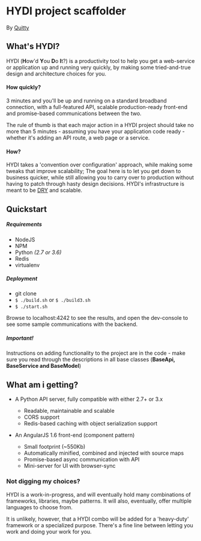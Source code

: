# HYDI project scaffolder

By [Quitty](mailto:quittyband@gmail.com)

## What's HYDI?
HYDI (**H**ow'd **Y**ou **D**o **I**t?) is a productivity tool
to help you get a web-service or application up and running very quickly,
by making some tried-and-true design and architecture choices for you.

#### How quickly?
3 minutes and you'll be up and running on a standard broadband connection,
with a full-featured API, scalable production-ready front-end
and promise-based communications between the two.

The rule of thumb is that each major action in a HYDI project should
take no more than 5 minutes - assuming you have your application code ready -
whether it's adding an API route, a web page or a service.

#### How?

HYDI takes a 'convention over configuration' approach,
while making some tweaks that improve scalability;
The goal here is to let you get down to business quicker, while
still allowing you to carry over to production
without having to patch through hasty design decisions.
HYDI's infrastructure is meant to be [DRY](https://en.wikipedia.org/wiki/Don%27t_repeat_yourself)
and scalable.

## Quickstart

##### Requirements
* NodeJS
* NPM
* Python _(2.7 or 3.6)_
* Redis
* virtualenv

##### Deployment
* git clone
* ```$ ./build.sh``` or ```$ ./build3.sh```
* ```$ ./start.sh```

Browse to localhost:4242 to see the results,
and open the dev-console to see some sample communications with the backend.

##### Important!
Instructions on adding functionality to the project are in the code -
make sure you read through the descriptions in all base classes
(**BaseApi, BaseService and BaseModel**)


## What am i getting?
* A Python API server, fully compatible with either 2.7+ or 3.x
  * Readable, maintainable and scalable
  * CORS support
  * Redis-based caching with object serialization support

* An AngularJS 1.6 front-end (component pattern)
  * Small footprint (~550Kb)
  * Automatically minified, combined and injected with source maps
  * Promise-based async communication with API
  * Mini-server for UI with browser-sync

### Not digging my choices?
HYDI is a work-in-progress, and will eventually hold many combinations
of frameworks, libraries, maybe patterns. It will also, eventually, offer multiple languages to choose from.

It is unlikely, however, that a HYDI combo will be added for a 'heavy-duty' framework or
a specialized purpose. There's a fine line between letting you work and doing your work for you.

